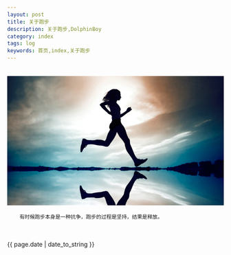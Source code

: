```yaml
---
layout: post
title: 关于跑步
description: 关于跑步,DolphinBoy
category: index
tags: log
keywords: 首页,index,关于跑步
---
```

　　<img src="resources/aboutrun.png" alt="about run.">
	
		有时候跑步本身是一种抗争，跑步的过程是坚持，结果是释放。
	
　　<p>{{ page.date | date_to_string }}</p>